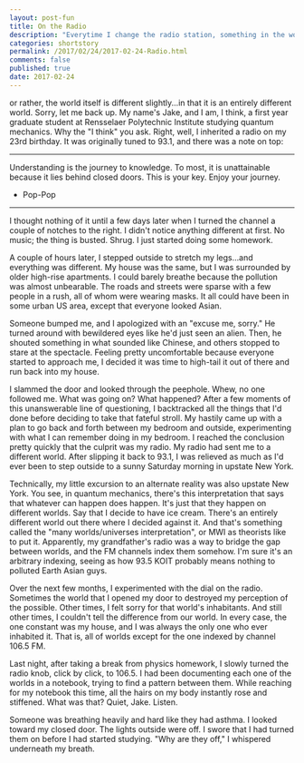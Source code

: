 ```yaml
---
layout: post-fun
title: On the Radio
description: "Everytime I change the radio station, something in the world changes..."
categories: shortstory
permalink: /2017/02/24/2017-02-24-Radio.html
comments: false
published: true
date: 2017-02-24
---
```


or rather, the world itself is different slightly...in that it is an entirely different world. Sorry, let me back up. My name's Jake, and I am, I think, a first year graduate student at Rensselaer Polytechnic Institute studying quantum mechanics. Why the "I think" you ask. Right, well, I inherited a radio on my 23rd birthday. It was originally tuned to 93.1, and there was a note on top:

----
Understanding is the journey to knowledge. To most, it is unattainable because it lies behind closed doors. This is your key. Enjoy your journey. 
- Pop-Pop
----

I thought nothing of it until a few days later when I turned the channel a couple of notches to the right. I didn't notice anything different at first. No music; the thing is busted. Shrug. I just started doing some homework. 

A couple of hours later, I stepped outside to stretch my legs...and everything was different. My house was the same, but I was surrounded by older high-rise apartments. I could barely breathe because the pollution was almost unbearable. The roads and streets were sparse with a few people in a rush, all of whom were wearing masks. It all could have been in some urban US area, except that everyone looked Asian.

Someone bumped me, and I apologized with an "excuse me, sorry." He turned around with bewildered eyes like he'd just seen an alien. Then, he shouted something in what sounded like Chinese, and others stopped to stare at the spectacle. Feeling pretty uncomfortable because everyone started to approach me, I decided it was time to high-tail it out of there and run back into my house.

I slammed the door and looked through the peephole. Whew, no one followed me. What was going on? What happened? After a few moments of this unanswerable line of questioning, I backtracked all the things that I'd done before deciding to take that fateful stroll. My hastily came up with a plan to go back and forth between my bedroom and outside, experimenting with what I can remember doing in my bedroom. I reached the conclusion pretty quickly that the culprit was my radio. My radio had sent me to a different world. After slipping it back to 93.1, I was relieved as much as I'd ever been to step outside to a sunny Saturday morning in upstate New York.

Technically, my little excursion to an alternate reality was also upstate New York. You see, in quantum mechanics, there's this interpretation that says that whatever can happen does happen. It's just that they happen on different worlds. Say that I decide to have ice cream. There's an entirely different world out there where I decided against it. And that's something called the "many worlds/universes interpretation", or MWI as theorists like to put it. Apparently, my grandfather's radio was a way to bridge the gap between worlds, and the FM channels index them somehow. I'm sure it's an arbitrary indexing, seeing as how 93.5 KOIT probably means nothing to polluted Earth Asian guys.

Over the next few months, I experimented with the dial on the radio. Sometimes the world that I opened my door to destroyed my perception of the possible. Other times, I felt sorry for that world's inhabitants. And still other times, I couldn't tell the difference from our world. In every case, the one constant was my house, and I was always the only one who ever inhabited it. That is, all of worlds except for the one indexed by channel 106.5 FM.

Last night, after taking a break from physics homework, I slowly turned the radio knob, click by click, to 106.5. I had been documenting each one of the worlds in a notebook, trying to find a pattern between them. While reaching for my notebook this time, all the hairs on my body instantly rose and stiffened. What was that? Quiet, Jake. Listen.

Someone was breathing heavily and hard like they had asthma. I looked toward my closed door. The lights outside were off. I swore that I had turned them on before I had started studying. "Why are they off," I whispered underneath my breath.




